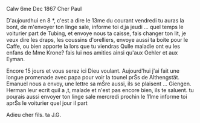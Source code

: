  Calw 6me Dec 1867
Cher Paul

D'aujourdhui en 8 <jours>*, c'est a dire le 13me du courant vendredi tu auras la bont‚ de m'envoyer ton linge sale, informe toi d‚ja jeudi … quel temps le voiturier part de Tubing, et envoye nous ta caisse, fais changer ton lit, je veux dire les draps, les coussins d'orelliers, envoye aussi ta boite pour le Caffe, ou bien apporte la lors que tu viendras 
Qulle maladie ont eu les enfans de Mme Krone? fais lui nos amities ainsi qu'aux Oehler et aux Eyman.

Encore 15 jours et vous serez ici Dieu voulant. Aujourd'hui j'ai fait une longue promenade avec papa pour voir la tounel prŠs de Althengstät. Emanuel nous a envoy‚ une lettre sa mŠre aussi, ils se plaisent … Giengen. Herman leur ecrit quil a ‚t‚ malade et n'est pas encore bien, ils te saluent. 
tu pourais aussi envoyer ton linge sale mercredi prochin le 11me informe toi aprŠs le voiturier quel jour il part

Adieu cher fils.
 ta J.G.
